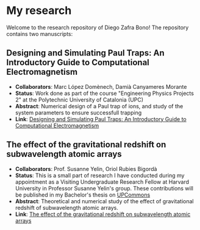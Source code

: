# My research

Welcome to the research repository of Diego Zafra Bono! The repository contains two manuscripts:

## Designing and Simulating Paul Traps: An Introductory Guide to Computational Electromagnetism

- **Collaborators**: Marc López Domènech, Damià Canyameres Morante
- **Status**: Work done as part of the course "Engineering Physics Projects 2" at the Polytechnic University of Catalonia (UPC)
- **Abstract**: Numerical design of a Paul trap of ions, and study of the system parameters to ensure successfull trapping
- **Link**: [Designing and Simulating Paul Traps: An Introductory Guide to Computational Electromagnetism](https://github.com/Z-diego/My-research/blob/main/Designing_and_Simulating_Paul_Traps__An_Introductory_Guide_to_Computational_Electromagnetism.pdf)

## The effect of the gravitational redshift on subwavelength atomic arrays

- **Collaborators**: Prof. Susanne Yelin, Oriol Rubies Bigordà
- **Status**: This is a small part of research I have conducted during my appointment as a Visiting Undergraduate Research Fellow at Harvard University in Professor Susanne Yelin's group. These contributions will be published in my Bachelor's thesis on [UPCommons](https://upcommons.upc.edu/)
- **Abstract**: Theoretical and numerical study of the effect of gravitational redshift of subwavelength atomic arrays.
- **Link**: [The effect of the gravitational redshift on subwavelength atomic arrays](https://github.com/Z-diego/My-research/blob/main/The_effect_of_the_gravitational_redshift_on_subwavelength_atomic_arrays.pdf)
